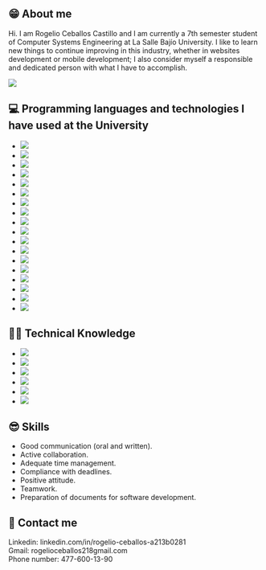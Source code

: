 
## 😁 About me
Hi. I am Rogelio Ceballos Castillo and I am currently a 7th semester student of Computer Systems Engineering at La Salle Bajío University. I like to learn new things to continue improving in this industry, whether in websites development or mobile development; I also consider myself a responsible and dedicated person with what I have to accomplish.

<img src="https://web.gcompostela.org/wp-content/uploads/2022/10/Universidad-La-DeLa-Salle-Bajio-logo.png">

## :computer: Programming languages ​​and technologies I have used at the University
<ul>
  <li><img src="https://img.shields.io/badge/Python-yellow?style=for-the-badge&logo=python"></li>
  <li><img src="https://img.shields.io/badge/Javascript-grey?style=for-the-badge&logo=javascript"></li>
  <li><img src="https://img.shields.io/badge/C%20Sharp-purple?style=for-the-badge"></li>
  <li><img src="https://img.shields.io/badge/MAUI-purple?style=for-the-badge&logo=.net"></li>
  <li><img src="https://img.shields.io/badge/Java-brown?style=for-the-badge"></li>
  <li><img src="https://img.shields.io/badge/Swift-black?style=for-the-badge&logo=swift"></li>
  <li><img src="https://img.shields.io/badge/Kotl%C3%ADn-green?style=for-the-badge&logo=kotlin"></li>
  <li><img src="https://img.shields.io/badge/React-black?style=for-the-badge&logo=react"></li>
  <li><img src="https://img.shields.io/badge/HTML-orange?style=for-the-badge"></li>
  <li><img src="https://img.shields.io/badge/CSS-blue?style=for-the-badge"></li>
  <li><img src="https://img.shields.io/badge/Typescript-black?style=for-the-badge&logo=typescript"></li>
  <li><img src="https://img.shields.io/badge/Django-yellow?style=for-the-badge&logo=django"></li>
  <li><img src="https://img.shields.io/badge/Apache%20Cordova-gray?style=for-the-badge&logo=apachecordova"></li>
  <li><img src="https://img.shields.io/badge/JQuery-yellow?style=for-the-badge&logo=jquery"></li>
  <li><img src="https://img.shields.io/badge/React%20Native-blue?style=for-the-badge"></li>
  <li><img src="https://img.shields.io/badge/Expo-blue?style=for-the-badge&logo=expo"></li>
  <li><img src="https://img.shields.io/badge/Ionic-black?style=for-the-badge&logo=ionic"></li>
  <li><img src="https://img.shields.io/badge/MYSQL-black?style=for-the-badge&logo=mysql"></li>
</ul>


##  🧑‍💻 Technical Knowledge
<ul>
  <li><img src="https://img.shields.io/badge/Python-yellow?style=for-the-badge&logo=python"></li>
  <li><img src="https://img.shields.io/badge/Javascript-grey?style=for-the-badge&logo=javascript"></li>
  <li><img src="https://img.shields.io/badge/HTML-orange?style=for-the-badge"></li>
  <li><img src="https://img.shields.io/badge/CSS-blue?style=for-the-badge"></li>
  <li><img src="https://img.shields.io/badge/Expo-blue?style=for-the-badge&logo=expo"></li>
  <li><img src="https://img.shields.io/badge/MYSQL-black?style=for-the-badge&logo=mysql"></li>
</ul>

## 😎 Skills
<ul>
  <li>Good communication (oral and written).</li>
  <li>Active collaboration.</li>
  <li>Adequate time management.</li>
  <li>Compliance with deadlines.</li>
  <li>Positive attitude.</li>
  <li>Teamwork.</li>
  <li>Preparation of documents for software development.</li>
</ul>

## 👨 Contact me
Linkedin: linkedin.com/in/rogelio-ceballos-a213b0281
<br>
Gmail: rogelioceballos218gmail.com
<br>
Phone number: 477-600-13-90

